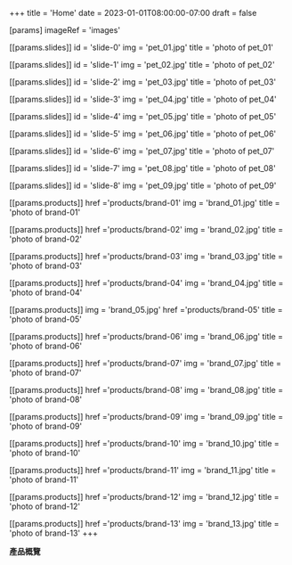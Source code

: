 +++
title = 'Home'
date = 2023-01-01T08:00:00-07:00
draft = false

[params]
  imageRef = 'images'

  [[params.slides]]
    id = 'slide-0'
    img = 'pet_01.jpg'
    title = 'photo of pet_01'

  [[params.slides]]
    id = 'slide-1'
    img = 'pet_02.jpg'
    title = 'photo of pet_02'

  [[params.slides]]
    id = 'slide-2'
    img = 'pet_03.jpg'
    title = 'photo of pet_03'

  [[params.slides]]
    id = 'slide-3'
    img = 'pet_04.jpg'
    title = 'photo of pet_04'

  [[params.slides]]
    id = 'slide-4'
    img = 'pet_05.jpg'
    title = 'photo of pet_05'

  [[params.slides]]
    id = 'slide-5'
    img = 'pet_06.jpg'
    title = 'photo of pet_06'

  [[params.slides]]
    id = 'slide-6'
    img = 'pet_07.jpg'
    title = 'photo of pet_07'

  [[params.slides]]
    id = 'slide-7'
    img = 'pet_08.jpg'
    title = 'photo of pet_08'

  [[params.slides]]
    id = 'slide-8'
    img = 'pet_09.jpg'
    title = 'photo of pet_09'

  [[params.products]]
    href ='products/brand-01'
    img = 'brand_01.jpg'
    title = 'photo of brand-01'

  [[params.products]]
    href ='products/brand-02'
    img = 'brand_02.jpg'
    title = 'photo of brand-02'

  [[params.products]]
    href ='products/brand-03'
    img = 'brand_03.jpg'
    title = 'photo of brand-03'

  [[params.products]]
    href ='products/brand-04'
    img = 'brand_04.jpg'
    title = 'photo of brand-04'

  [[params.products]]
    img = 'brand_05.jpg'
    href ='products/brand-05'
    title = 'photo of brand-05'

  [[params.products]]
    href ='products/brand-06'
    img = 'brand_06.jpg'
    title = 'photo of brand-06'

  [[params.products]]
    href ='products/brand-07'
    img = 'brand_07.jpg'
    title = 'photo of brand-07'

  [[params.products]]
    href ='products/brand-08'
    img = 'brand_08.jpg'
    title = 'photo of brand-08'

  [[params.products]]
    href ='products/brand-09'
    img = 'brand_09.jpg'
    title = 'photo of brand-09'

  [[params.products]]
    href ='products/brand-10'
    img = 'brand_10.jpg'
    title = 'photo of brand-10'

  [[params.products]]
    href ='products/brand-11'
    img = 'brand_11.jpg'
    title = 'photo of brand-11'

  [[params.products]]
    href ='products/brand-12'
    img = 'brand_12.jpg'
    title = 'photo of brand-12'

  [[params.products]]
    href ='products/brand-13'
    img = 'brand_13.jpg'
    title = 'photo of brand-13'
+++

**產品概覽**
